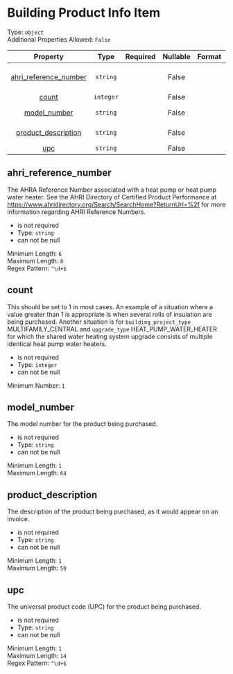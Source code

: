 
Building Product Info Item
==========================
  
Type: `object`  
Additional Properties Allowed: `False`  
  

|Property|Type|Required|Nullable|Format|Title|
| :---: | :---: | :---: | :---: | :---: | :---: |
|[ahri_reference_number](#ahri_reference_number)|`string`||False||AHRI reference number|
|[count](#count)|`integer`||False||Count|
|[model_number](#model_number)|`string`||False||Model number|
|[product_description](#product_description)|`string`||False||Product description|
|[upc](#upc)|`string`||False||UPC|

## ahri_reference_number
  
The AHRA Reference Number associated with a heat pump or heat pump water heater. See the AHRI Directory of Certified Product Performance at  https://www.ahridirectory.org/Search/SearchHome?ReturnUrl=%2f for more information regarding AHRI Reference Numbers.  
  

- is not required
- Type: `string`
- can not be null
  
Minimum Length: `6`  
Maximum Length: `8`  
Regex Pattern: `^\d+$`
## count
  
This should be set to 1 in most cases. An example of a situation where a value greater than 1 is appropriate is when several rolls of insulation are being purchased. Another situation is for `building_project_type` MULTIFAMILY_CENTRAL and `upgrade_type` HEAT_PUMP_WATER_HEATER for which the shared water heating system upgrade consists of multiple identical heat pump water heaters.  
  

- is not required
- Type: `integer`
- can not be null
  
Minimum Number: `1`
## model_number
  
The model number for the product being purchased.  
  

- is not required
- Type: `string`
- can not be null
  
Minimum Length: `1`  
Maximum Length: `64`
## product_description
  
The description of the product being purchased, as it would appear on an invoice.  
  

- is not required
- Type: `string`
- can not be null
  
Minimum Length: `1`  
Maximum Length: `50`
## upc
  
The universal product code (UPC) for the product being purchased.  
  

- is not required
- Type: `string`
- can not be null
  
Minimum Length: `1`  
Maximum Length: `14`  
Regex Pattern: `^\d+$`